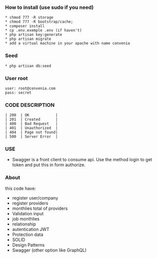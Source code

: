 ### How to install (use sudo if you need)
```
* chmod 777 -R storage
* chmod 777 -R bootstrap/cache;
* composer install
* cp .env.exemple .env (if haven't)
* php artisan key:generate
* php artisan migrate
* add a virtual machine in your apache with name convenia
```

### Seed
```
* php artisan db:seed
```

### User root
```
user: root@convenia.com
pass: secret
```

### CODE DESCRIPTION
````
| 200  | OK            | 
| 201  | Created       | 
| 400  | Bad Request   | 
| 401  | Unauthorized  |
| 404  | Page not found|
| 500  | Server Error  |
````

### USE
* Swagger is a front client to consume api. Use the method 
login to get token and put this in form authorize.

### About
this code have:
* register user/company
* register providers
* monthlies total of providers
* Validation input
* job monthlies
* relationship
* autentication JWT
* Protection data
* SOLID
* Design Patterns
* Swagger (other option like GraphQL)
 